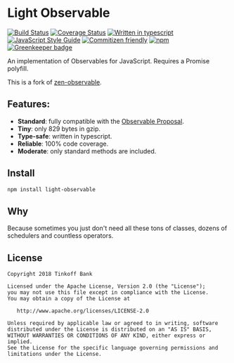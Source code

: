 # Light Observable
[![Build Status](https://travis-ci.org/dmitry-korolev/light-observable.svg?branch=master)](https://travis-ci.org/dmitry-korolev/light-observable) [![Coverage Status](https://coveralls.io/repos/github/dmitry-korolev/light-observable/badge.svg?branch=master)](https://coveralls.io/github/dmitry-korolev/light-observable?branch=master) [![Written in typescript](https://img.shields.io/badge/written_in-typescript-blue.svg)](https://www.typescriptlang.org/) [![JavaScript Style Guide](https://img.shields.io/badge/code_style-standard-brightgreen.svg)](https://standardjs.com) [![Commitizen friendly](https://img.shields.io/badge/commitizen-friendly-brightgreen.svg)](http://commitizen.github.io/cz-cli/) [![npm](https://img.shields.io/npm/v/light-observable.svg)](https://www.npmjs.com/package/light-observable) [![Greenkeeper badge](https://badges.greenkeeper.io/dmitry-korolev/light-observable.svg)](https://greenkeeper.io/)

An implementation of Observables for JavaScript. Requires a Promise polyfill.

This is a fork of [zen-observable](https://github.com/zenparsing/zen-observable).

## Features:
* **Standard**: fully compatible with the [Observable Proposal](https://github.com/tc39/proposal-observable).
* **Tiny**: only 829 bytes in gzip.
* **Type-safe**: written in typescript.
* **Reliable**: 100% code coverage.
* **Moderate**: only standard methods are included.

## Install
```bash
npm install light-observable
```

## Why
Because sometimes you just don't need all these tons of classes, dozens of schedulers and countless operators.

## License
```
Copyright 2018 Tinkoff Bank

Licensed under the Apache License, Version 2.0 (the "License");
you may not use this file except in compliance with the License.
You may obtain a copy of the License at

   http://www.apache.org/licenses/LICENSE-2.0

Unless required by applicable law or agreed to in writing, software
distributed under the License is distributed on an "AS IS" BASIS,
WITHOUT WARRANTIES OR CONDITIONS OF ANY KIND, either express or implied.
See the License for the specific language governing permissions and
limitations under the License.
```
